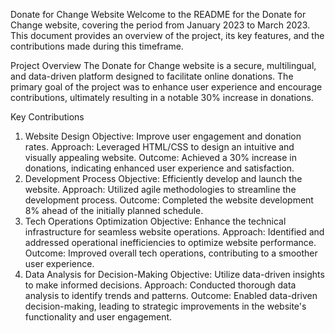 Donate for Change Website
Welcome to the README for the Donate for Change website, covering the period from January 2023 to March 2023. This document provides an overview of the project, its key features, and the contributions made during this timeframe.

Project Overview
The Donate for Change website is a secure, multilingual, and data-driven platform designed to facilitate online donations. The primary goal of the project was to enhance user experience and encourage contributions, ultimately resulting in a notable 30% increase in donations.

Key Contributions
1. Website Design
Objective: Improve user engagement and donation rates.
Approach: Leveraged HTML/CSS to design an intuitive and visually appealing website.
Outcome: Achieved a 30% increase in donations, indicating enhanced user experience and satisfaction.
2. Development Process
Objective: Efficiently develop and launch the website.
Approach: Utilized agile methodologies to streamline the development process.
Outcome: Completed the website development 8% ahead of the initially planned schedule.
3. Tech Operations Optimization
Objective: Enhance the technical infrastructure for seamless website operations.
Approach: Identified and addressed operational inefficiencies to optimize website performance.
Outcome: Improved overall tech operations, contributing to a smoother user experience.
4. Data Analysis for Decision-Making
Objective: Utilize data-driven insights to make informed decisions.
Approach: Conducted thorough data analysis to identify trends and patterns.
Outcome: Enabled data-driven decision-making, leading to strategic improvements in the website's functionality and user engagement.

